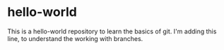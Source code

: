 # hello-world
This is a hello-world repository to learn the basics of git.
I'm adding this line, to understand the working with branches.

